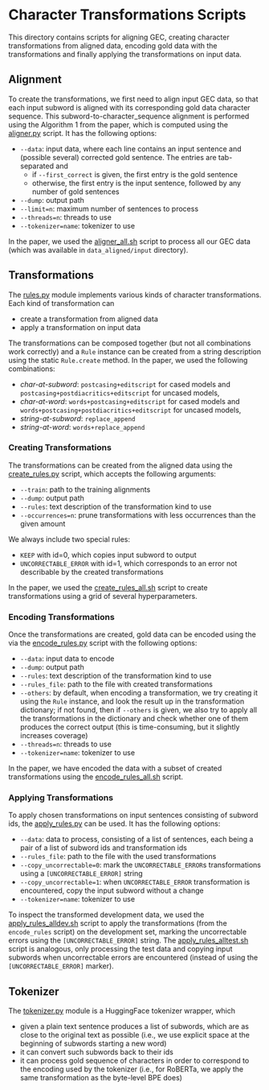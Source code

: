 # Character Transformations Scripts

This directory contains scripts for aligning GEC, creating character
transformations from aligned data, encoding gold data with the transformations
and finally applying the transformations on input data.


## Alignment

To create the transformations, we first need to align input GEC data, so that
each input subword is aligned with its corresponding gold data character
sequence. This subword-to-character_sequence alignment is performed using the
Algorithm 1 from the paper, which is computed using the [aligner.py](aligner.py)
script. It has the following options:
- `--data`: input data, where each line contains an input sentence and (possible
  several) corrected gold sentence. The entries are tab-separated and
  - if `--first_correct` is given, the first entry is the gold sentence
  - otherwise, the first entry is the input sentence, followed by any number of
    gold sentences
- `--dump`: output path
- `--limit=n`: maximum number of sentences to process
- `--threads=n`: threads to use
- `--tokenizer=name`: tokenizer to use

In the paper, we used the [aligner_all.sh](aligner_all.sh) script to process all
our GEC data (which was available in `data_aligned/input` directory).


## Transformations

The [rules.py](rules.py) module implements various kinds of character
transformations. Each kind of transformation can
- create a transformation from aligned data
- apply a transformation on input data

The transformations can be composed together (but not all combinations work
correctly) and a `Rule` instance can be created from a string description
using the static `Rule.create` method. In the paper, we used the following
combinations:
- _char-at-subword_: `postcasing+editscript` for cased models and `postcasing+postdiacritics+editscript` for uncased models,
- _char-at-word_: `words+postcasing+editscript` for cased models and `words+postcasing+postdiacritics+editscript` for uncased models,
- _string-at-subword_: `replace_append`
- _string-at-word_: `words+replace_append`


### Creating Transformations

The transformations can be created from the aligned data using the
[create_rules.py](create_rules.py) script, which accepts the following
arguments:
- `--train`: path to the training alignments
- `--dump`: output path
- `--rules`: text description of the transformation kind to use
- `--occurrences=n`: prune transformations with less occurrences than the given amount

We always include two special rules:
- `KEEP` with id=0, which copies input subword to output
- `UNCORRECTABLE_ERROR` with id=1, which corresponds to an error not describable
  by the created transformations

In the paper, we used the [create_rules_all.sh](create_rules_all.sh) script to
create transformations using a grid of several hyperparameters.


### Encoding Transformations

Once the transformations are created, gold data can be encoded using the
via the [encode_rules.py](encode_rules.py) script with the following options:
- `--data`: input data to encode
- `--dump`: output path
- `--rules`: text description of the transformation kind to use
- `--rules_file`: path to the file with created transformations
- `--others`: by default, when encoding a transformation, we try creating it
  using the `Rule` instance, and look the result up in the transformation
  dictionary; if not found, then if `--others` is given, we also try to apply
  all the transformations in the dictionary and check whether one of them
  produces the correct output (this is time-consuming, but it slightly increases
  coverage)
- `--threads=n`: threads to use
- `--tokenizer=name`: tokenizer to use

In the paper, we have encoded the data with a subset of created transformations
using the [encode_rules_all.sh](encode_rules_all.sh) script.


### Applying Transformations

To apply chosen transformations on input sentences consisting of subword ids,
the [apply_rules.py](apply_rules.py) can be used. It has the following options:
- `--data`: data to process, consisting of a list of sentences, each being
  a pair of a list of subword ids and transformation ids
- `--rules_file`: path to the file with the used transformations
- `--copy_uncorrectable=0`: mark the `UNCORRECTABLE_ERROR`s transformations
  using a `[UNCORRECTABLE_ERROR]` string
- `--copy_uncorrectable=1`: when `UNCORRECTABLE_ERROR` transformation is
  encountered, copy the input subword without a change
- `--tokenizer=name`: tokenizer to use

To inspect the transformed development data, we used the
[apply_rules_alldev.sh](apply_rules_alldev.sh) script to apply the transformations
(from the `encode_rules` script) on the development set, marking the
uncorrectable errors using the `[UNCORRECTABLE_ERROR]` string. The
[apply_rules_alltest.sh](apply_rules_alltest.sh) script is analogous, only
processing the test data and copying input subwords when uncorrectable errors
are encountered (instead of using the `[UNCORRECTABLE_ERROR]` marker).


## Tokenizer

The [tokenizer.py](tokenizer.py) module is a  HuggingFace tokenizer wrapper,
which
- given a plain text sentence produces a list of subwords, which are as close
  to the original text as possible (i.e., we use explicit space at the beginning
  of subwords starting a new word)
- it can convert such subwords back to their ids
- it can process gold sequence of characters in order to correspond to the
  encoding used by the tokenizer (i.e., for RoBERTa, we apply the same transformation
  as the byte-level BPE does)
